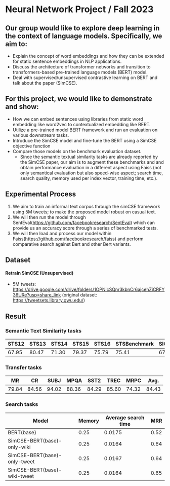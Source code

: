 # Neural Network Project / Fall 2023

## Our group would like to explore deep learning in the context of language models. Specifically, we aim to:
* Explain the concept of word embeddings and how they can be extended for static sentence embeddings in NLP applications.
* Discuss the architecture of transformer networks and transition to transformers-based pre-trained language models (BERT) model.
* Deal with supervised/unsupervised contrastive learning on BERT and talk about the paper (SimCSE).

## For this project, we would like to demonstrate and show:
* How we can embed sentences using libraries from static word embedding like word2vec to contextualized embedding like BERT.
* Utilize a pre-trained model BERT framework and run an evaluation on various downstream tasks.
* Introduce the SimCSE model and fine-tune the BERT using a SimCSE objective function
* Compare those models on the benchmark evaluation dataset.
    - Since the semantic textual similarity tasks are already reported by the SimCSE paper, our aim is to augment these benchmarks and and obtain performance evaluation in a different aspect using Faiss (not only semantical evaluation but also speed-wise aspect; search time, search quality, memory used per index vector, training time, etc.).
    
## Experimental Process
1. We aim to train an informal text corpus through the simCSE framework using 5M tweets; to make the proposed model robust on casual text.
2. We will then run the model through SentEval(https://github.com/facebookresearch/SentEval) which can provide us an accuracy score through a series of benchmarked tests.
3. We will then load and process our model within Faiss(https://github.com/facebookresearch/faiss) and perform comparative search against Bert and other Bert variants.

## Dataset
#### Retrain SimCSE (Unsupervised)
* 5M tweets: https://drive.google.com/drive/folders/1OPNicSQnr3kbnCr6ajcehZiCRFY36URe?usp=share_link (original dataset: https://tweetsets.library.gwu.edu/)

## Result
### Semantic Text Similarity tasks

| STS12 | STS13 | STS14 | STS15 | STS16 | STSBenchmark | SICKRelatedness |  Avg. |
|------|---|---|------|---|---|------|---|
| 67.95 | 80.47 | 71.30 | 79.37 | 75.79 |    75.41     |      67.96      | 74.04 |

### Transfer tasks
|   MR  |   CR  |  SUBJ |  MPQA |  SST2 |  TREC |  MRPC |  Avg. |
|------|---|---|------|---|---|------|---|
| 79.84 | 84.56 | 94.02 | 88.36 | 84.29 | 85.60 | 74.32 | 84.43 |

### Search tasks

|Model|Memory|Average search time|MRR|
|------|---|---|------|
|BERT(base)|0.25|0.0175|0.52|
|SimCSE-BERT(base)-only-wiki|0.25|0.0164|0.64|
|SimCSE-BERT(base)-only-tweet|0.25|0.0167|0.64|
|SimCSE-BERT(base)-wiki-tweet|0.25|0.0164|0.65|

